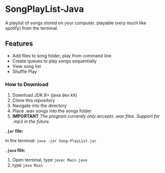 # SongPlayList-Java
A playlist of songs stored on your computer, playable (very much like spotify) from the terminal.

## Features

- Add files to song folder, play from command line
- Create queues to play songs sequentially
- View song list
- Shuffle Play


### How to Download

1. Download JDK 8+ (java dev kit)
2. Clone this repository
3. Navigate into the directory
4. Place .wav songs into the songs folder
4. **IMPORTANT** _The program currently only accepts .wav files. Support for .mp3 in the future._

**`.jar` file:**

In the terminal: `java -jar Song-PlayList.jar`

**`.java` file:**

1. Open terminal, type `javac Main.java`
2. type `java Main`
